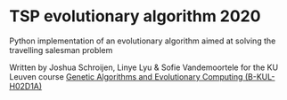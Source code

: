 # TSP evolutionary algorithm 2020
Python implementation of an evolutionary algorithm aimed at solving the travelling salesman problem

Written by Joshua Schroijen, Linye Lyu & Sofie Vandemoortele for the KU Leuven course [Genetic Algorithms and Evolutionary Computing (B-KUL-H02D1A)](https://onderwijsaanbod.kuleuven.be/syllabi/e/H02D1AE.htm#activetab=doelstellingen_idp932416)
